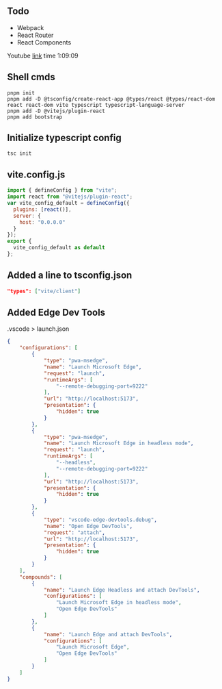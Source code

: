 ## Todo
- Webpack
- React Router
- React Components

Youtube [link](https://www.youtube.com/watch?v=u6gSSpfsoOQ) time 1:09:09

## Shell cmds
```shell
pnpm init
pnpm add -D @tsconfig/create-react-app @types/react @types/react-dom react react-dom vite typescript typescript-language-server
pnpm add -D @vitejs/plugin-react
pnpm add bootstrap
```


## Initialize typescript config
```shell
tsc init
```

## vite.config.js
```javascript
import { defineConfig } from "vite";
import react from "@vitejs/plugin-react";
var vite_config_default = defineConfig({
  plugins: [react()],
  server: {
    host: "0.0.0.0"
  }
});
export {
  vite_config_default as default
};
```

## Added a line to tsconfig.json
```json
"types": ["vite/client"]
```

## Added Edge Dev Tools
  .vscode > launch.json
```json
{
    "configurations": [
        {
            "type": "pwa-msedge",
            "name": "Launch Microsoft Edge",
            "request": "launch",
            "runtimeArgs": [
                "--remote-debugging-port=9222"
            ],
            "url": "http://localhost:5173",
            "presentation": {
                "hidden": true
            }
        },
        {
            "type": "pwa-msedge",
            "name": "Launch Microsoft Edge in headless mode",
            "request": "launch",
            "runtimeArgs": [
                "--headless",
                "--remote-debugging-port=9222"
            ],
            "url": "http://localhost:5173",
            "presentation": {
                "hidden": true
            }
        },
        {
            "type": "vscode-edge-devtools.debug",
            "name": "Open Edge DevTools",
            "request": "attach",
            "url": "http://localhost:5173",
            "presentation": {
                "hidden": true
            }
        }
    ],
    "compounds": [
        {
            "name": "Launch Edge Headless and attach DevTools",
            "configurations": [
                "Launch Microsoft Edge in headless mode",
                "Open Edge DevTools"
            ]
        },
        {
            "name": "Launch Edge and attach DevTools",
            "configurations": [
                "Launch Microsoft Edge",
                "Open Edge DevTools"
            ]
        }
    ]
}
```